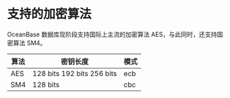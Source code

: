 # 支持的加密算法

OceanBase 数据库现阶段支持国际上主流的加密算法 AES，与此同时，还支持国密算法 SM4。

| 算法  |                            密钥长度                            | 模式  |
|-----|------------------------------------------------------------|-----|
| AES | 128 bits 192 bits 256 bits | ecb |
| SM4 | 128 bits                                                   | cbc |
